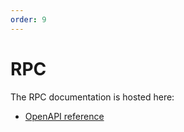 ```yaml
---
order: 9
---
```


# RPC

The RPC documentation is hosted here:

- [OpenAPI reference](../../rpc/openapi/index.html)

<!--
NOTE: The OpenAPI reference (../rpc) is injected into the documentation during
the CometBFT docs build process. See https://github.com/cometbft/cometbft-docs/
for details.
-->
